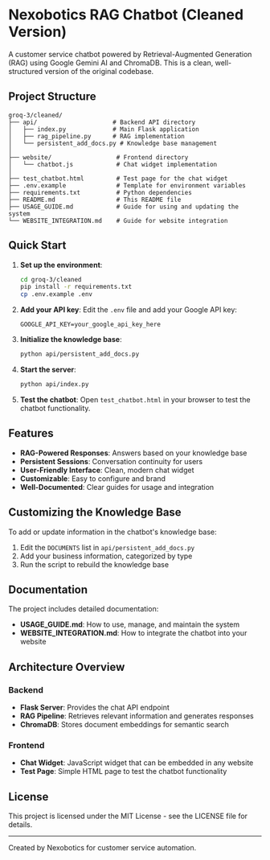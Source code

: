 # Nexobotics RAG Chatbot (Cleaned Version)

A customer service chatbot powered by Retrieval-Augmented Generation (RAG) using Google Gemini AI and ChromaDB. This is a clean, well-structured version of the original codebase.

## Project Structure

```
groq-3/cleaned/
├── api/                     # Backend API directory
│   ├── index.py             # Main Flask application
│   ├── rag_pipeline.py      # RAG implementation
│   └── persistent_add_docs.py # Knowledge base management
│
├── website/                  # Frontend directory
│   └── chatbot.js            # Chat widget implementation
│
├── test_chatbot.html         # Test page for the chat widget
├── .env.example              # Template for environment variables
├── requirements.txt          # Python dependencies
├── README.md                 # This README file
├── USAGE_GUIDE.md            # Guide for using and updating the system
└── WEBSITE_INTEGRATION.md    # Guide for website integration
```

## Quick Start

1. **Set up the environment**:

   ```bash
   cd groq-3/cleaned
   pip install -r requirements.txt
   cp .env.example .env
   ```

2. **Add your API key**:
   Edit the `.env` file and add your Google API key:

   ```
   GOOGLE_API_KEY=your_google_api_key_here
   ```

3. **Initialize the knowledge base**:

   ```bash
   python api/persistent_add_docs.py
   ```

4. **Start the server**:

   ```bash
   python api/index.py
   ```

5. **Test the chatbot**:
   Open `test_chatbot.html` in your browser to test the chatbot functionality.

## Features

- **RAG-Powered Responses**: Answers based on your knowledge base
- **Persistent Sessions**: Conversation continuity for users
- **User-Friendly Interface**: Clean, modern chat widget
- **Customizable**: Easy to configure and brand
- **Well-Documented**: Clear guides for usage and integration

## Customizing the Knowledge Base

To add or update information in the chatbot's knowledge base:

1. Edit the `DOCUMENTS` list in `api/persistent_add_docs.py`
2. Add your business information, categorized by type
3. Run the script to rebuild the knowledge base

## Documentation

The project includes detailed documentation:

- **USAGE_GUIDE.md**: How to use, manage, and maintain the system
- **WEBSITE_INTEGRATION.md**: How to integrate the chatbot into your website

## Architecture Overview

### Backend

- **Flask Server**: Provides the chat API endpoint
- **RAG Pipeline**: Retrieves relevant information and generates responses
- **ChromaDB**: Stores document embeddings for semantic search

### Frontend

- **Chat Widget**: JavaScript widget that can be embedded in any website
- **Test Page**: Simple HTML page to test the chatbot functionality

## License

This project is licensed under the MIT License - see the LICENSE file for details.

---

Created by Nexobotics for customer service automation.
